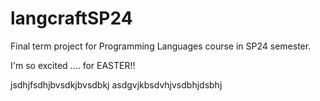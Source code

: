 # langcraftSP24
Final term project for Programming Languages course in SP24 semester. 

I'm so excited .... for EASTER!!

jsdhjfsdhjbvsdkjbvsdbkj
asdgvjkbsdvhjvsdbhjdsbhj
